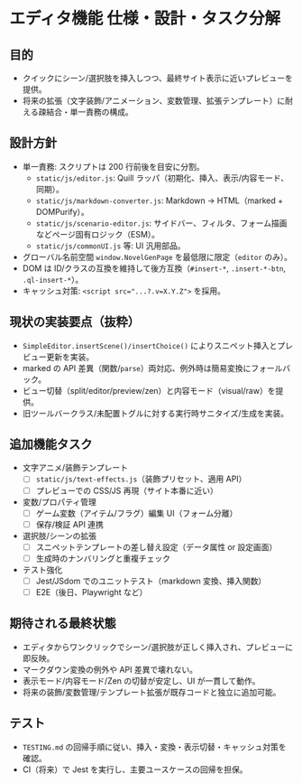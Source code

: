 # エディタ機能 仕様・設計・タスク分解

## 目的
- クイックにシーン/選択肢を挿入しつつ、最終サイト表示に近いプレビューを提供。
- 将来の拡張（文字装飾/アニメーション、変数管理、拡張テンプレート）に耐える疎結合・単一責務の構成。

## 設計方針
- 単一責務: スクリプトは 200 行前後を目安に分割。
  - `static/js/editor.js`: Quill ラッパ（初期化、挿入、表示/内容モード、同期）。
  - `static/js/markdown-converter.js`: Markdown → HTML（marked + DOMPurify）。
  - `static/js/scenario-editor.js`: サイドバー、フィルタ、フォーム描画などページ固有ロジック（ESM）。
  - `static/js/commonUI.js` 等: UI 汎用部品。
- グローバル名前空間 `window.NovelGenPage` を最低限に限定（`editor` のみ）。
- DOM は ID/クラスの互換を維持して後方互換（`#insert-*`, `.insert-*-btn`, `.ql-insert-*`）。
- キャッシュ対策: `<script src="...?.v=X.Y.Z">` を採用。

## 現状の実装要点（抜粋）
- `SimpleEditor.insertScene()/insertChoice()` によりスニペット挿入とプレビュー更新を実装。
- marked の API 差異（関数/`parse`）両対応、例外時は簡易変換にフォールバック。
- ビュー切替（split/editor/preview/zen）と内容モード（visual/raw）を提供。
- 旧ツールバークラス/未配置トグルに対する実行時サニタイズ/生成を実装。

## 追加機能タスク
- 文字アニメ/装飾テンプレート
  - [ ] `static/js/text-effects.js`（装飾プリセット、適用 API）
  - [ ] プレビューでの CSS/JS 再現（サイト本番に近い）
- 変数/プロパティ管理
  - [ ] ゲーム変数（アイテム/フラグ）編集 UI（フォーム分離）
  - [ ] 保存/検証 API 連携
- 選択肢/シーンの拡張
  - [ ] スニペットテンプレートの差し替え設定（データ属性 or 設定画面）
  - [ ] 生成時のナンバリングと重複チェック
- テスト強化
  - [ ] Jest/JSdom でのユニットテスト（markdown 変換、挿入関数）
  - [ ] E2E（後日、Playwright など）

## 期待される最終状態
- エディタからワンクリックでシーン/選択肢が正しく挿入され、プレビューに即反映。
- マークダウン変換の例外や API 差異で壊れない。
- 表示モード/内容モード/Zen の切替が安定し、UI が一貫して動作。
- 将来の装飾/変数管理/テンプレート拡張が既存コードと独立に追加可能。

## テスト
- `TESTING.md` の回帰手順に従い、挿入・変換・表示切替・キャッシュ対策を確認。
- CI（将来）で Jest を実行し、主要ユースケースの回帰を担保。
